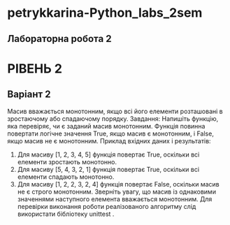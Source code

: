 # petrykkarina-Python_labs_2sem
## Лабораторна робота 2
# РІВЕНЬ 2
## Варіант 2
Масив вважається монотонним, якщо всі його елементи розташовані в зростаючому або спадаючому порядку.
Завдання: Напишіть функцію, яка перевіряє, чи є заданий масив монотонним. Функція повинна повертати логічне значення True, якщо масив є монотонним, і False, якщо масив не є монотонним.
Приклад вхідних даних і результатів:
1.	Для масиву [1, 2, 3, 4, 5] функція повертає True, оскільки всі елементи зростають монотонно.
2.	Для масиву [5, 4, 3, 2, 1] функція повертає True, оскільки всі елементи спадають монотонно.
3.	Для масиву [1, 2, 2, 3, 2, 4] функція повертає False, оскільки масив не є строго монотонним.
Зверніть увагу, що масив із однаковими значеннями наступного елемента вважається монотонним.
Для перевірки виконання роботи реалізованого алгоритму слід використати бібліотеку unittest .

